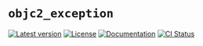 # `objc2_exception`

[![Latest version](https://badgen.net/crates/v/objc2_exception)](https://crates.io/crates/objc2_exception)
[![License](https://badgen.net/badge/license/MIT/blue)](../LICENSE.txt)
[![Documentation](https://docs.rs/objc2_exception/badge.svg)](https://docs.rs/objc2_exception/)
[![CI Status](https://github.com/madsmtm/objc2/workflows/CI/badge.svg)](https://github.com/madsmtm/objc2/actions)
